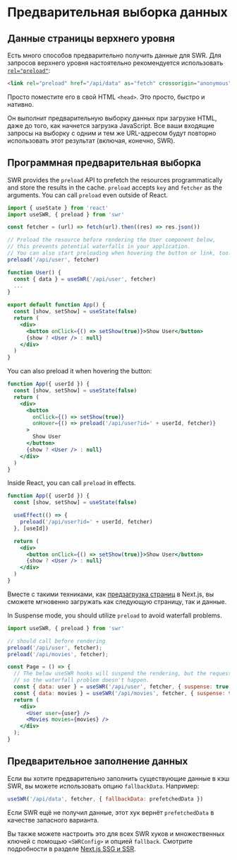 # Предварительная выборка данных

## Данные страницы верхнего уровня

Есть много способов предварительно получить данные для SWR. Для запросов верхнего уровня настоятельно рекомендуется использовать [`rel="preload"`](https://developer.mozilla.org/ru/docs/Web/HTML/Preloading_content):

```html
<link rel="preload" href="/api/data" as="fetch" crossorigin="anonymous">
```

Просто поместите его в свой HTML `<head>`. Это просто, быстро и нативно.

Он выполнит предварительную выборку данных при загрузке HTML, даже до того, как начнется загрузка JavaScript. Все ваши входящие запросы на выборку с одним и тем же URL-адресом будут повторно использовать этот результат (включая, конечно, SWR).

## Программная предварительная выборка

SWR provides the `preload` API to prefetch the resources programmatically and store the results in the cache. `preload` accepts `key` and `fetcher` as the arguments. You can call `preload` even outside of React.

```jsx
import { useState } from 'react'
import useSWR, { preload } from 'swr'

const fetcher = (url) => fetch(url).then((res) => res.json())

// Preload the resource before rendering the User component below,
// this prevents potential waterfalls in your application.
// You can also start preloading when hovering the button or link, too.
preload('/api/user', fetcher)

function User() {
  const { data } = useSWR('/api/user', fetcher)
  ...
}

export default function App() {
  const [show, setShow] = useState(false)
  return (
    <div>
      <button onClick={() => setShow(true)}>Show User</button>
      {show ? <User /> : null}
    </div>
  )
}
```

You can also preload it when hovering the button:

```jsx
function App({ userId }) {
  const [show, setShow] = useState(false)
  return (
    <div>
      <button
        onClick={() => setShow(true)}
        onHover={() => preload('/api/user?id=' + userId, fetcher)}
      >
        Show User
      </button>
      {show ? <User /> : null}
    </div>
  )
}
```

Inside React, you can call `preload` in effects.

```jsx
function App({ userId }) {
  const [show, setShow] = useState(false)

  useEffect(() => {
    preload('/api/user?id=' + userId, fetcher)
  }, [useId])

  return (
    <div>
      <button onClick={() => setShow(true)}>Show User</button>
      {show ? <User /> : null}
    </div>
  )
}
```

Вместе с такими техниками, как [предзагрузка страниц](https://nextjs.org/docs/api-reference/next/router#routerprefetch) в Next.js, вы сможете мгновенно загружать как следующую страницу, так и данные.

In Suspense mode, you should utilize `preload` to avoid waterfall problems.

```jsx
import useSWR, { preload } from 'swr'

// should call before rendering
preload('/api/user', fetcher);
preload('/api/movies', fetcher);

const Page = () => {
  // The below useSWR hooks will suspend the rendering, but the requests to `/api/user` and `/api/movies` have started by `preload` already,
  // so the waterfall problem doesn't happen.
  const { data: user } = useSWR('/api/user', fetcher, { suspense: true });
  const { data: movies } = useSWR('/api/movies', fetcher, { suspense: true });
  return (
    <div>
      <User user={user} />
      <Movies movies={movies} />
    </div>
  );
}
```

## Предварительное заполнение данных

Если вы хотите предварительно заполнить существующие данные в кэш SWR, вы можете использовать опцию `fallbackData`. Например:

```jsx
useSWR('/api/data', fetcher, { fallbackData: prefetchedData })
```

Если SWR ещё не получил данные, этот хук вернёт `prefetchedData` в качестве запасного варианта.

Вы также можете настроить это для всех SWR хуков и множественных ключей с помощью `<SWRConfig>` и опцией `fallback`. Смотрите подробности в разделе [Next.js SSG и SSR](/docs/with-nextjs).
